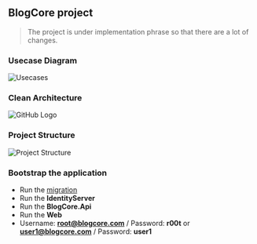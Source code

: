 ## BlogCore project

> The project is under implementation phrase so that there are a lot of changes.

### Usecase Diagram

![Usecases](https://github.com/thangchung/blog-core/blob/master/docs/Usecases.png)

### Clean Architecture

![GitHub Logo](https://8thlight.com/blog/assets/posts/2012-08-13-the-clean-architecture/CleanArchitecture-8b00a9d7e2543fa9ca76b81b05066629.jpg)

### Project Structure

![Project Structure](https://github.com/thangchung/blog-core/blob/master/docs/ProjectStructure.PNG)

### Bootstrap the application

- Run the [migration](https://github.com/thangchung/blog-core/wiki/Migrations)
- Run the **IdentityServer**
- Run the **BlogCore.Api**
- Run the **Web**
- Username: **root@blogcore.com** / Password: **r00t** or **user1@blogcore.com** / Password: **user1**






